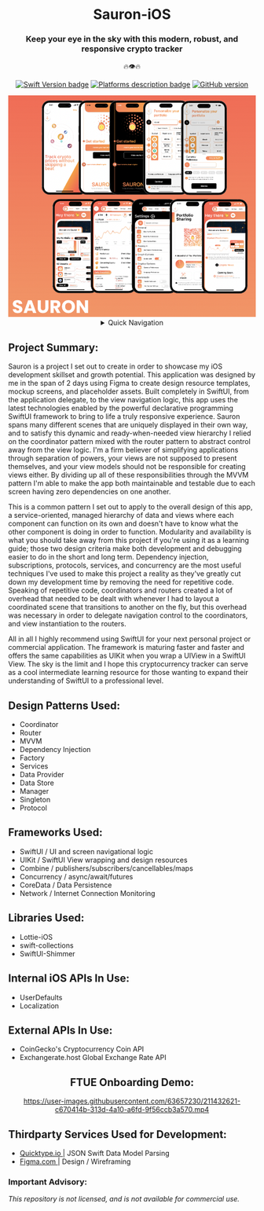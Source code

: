 <div align="center">
 
# Sauron-iOS
### Keep your eye in the sky with this modern, robust, and responsive crypto tracker 
 🔥👁🔥
 
[![Swift Version badge](https://img.shields.io/badge/Swift-5.7.1-orange.svg)](https://shields.io/)
[![Platforms description badge](https://img.shields.io/badge/Platform-iOS-blue.svg)](https://shields.io/)
[![GitHub version](https://badge.fury.io/gh/jcook03266%2FSauron-iOS.svg)](https://badge.fury.io/gh/jcook03266%2FSauron-iOS)
 
</div>

<div align="center">
 
<img src="https://github.com/jcook03266/Sauron-iOS/blob/dev/Resources/Sauron-iOS-MVP-Collage.png" width = "800">
 
</div>

<div align="center">

<details>
<summary> Quick Navigation </summary> 

* [Project Summary ⇲ ](#Project-Summary)
* [Design Patterns ⇲ ](#Design-Patterns-Used)
* [Frameworks ⇲ ](#Frameworks-Used)
* [Libraries ⇲ ](#Libraries-Used)
* [Internal iOS APIs ⇲ ](#Internal-iOS-APIs-In-Use)
* [External APIs ⇲ ](#External-APIs-In-Use)
* [FTUE Onboarding Demo ⇲](#FTUE-Onboarding-Demo)
* [Thirdparty Services Used for Development ⇲](#Thirdparty-Services-Used-for-Development)
* [Important Advisory ⇲](#Important-Advisory)
</details>
</div>

<div align="left">
 
## Project Summary:
Sauron is a project I set out to create in order to showcase my iOS development skillset and growth potential. This application was designed by me in the span of 2 days using Figma to create design resource templates, mockup screens, and placeholder assets. Built completely in SwiftUI, from the application delegate, to the view navigation logic, this app uses the latest technologies enabled by the powerful declarative programming SwiftUI framework to bring to life a truly responsive experience. Sauron spans many different scenes that are uniquely displayed in their own way, and to satisfy this dynamic and ready-when-needed view hierarchy I relied on the coordinator pattern mixed with the router pattern to abstract control away from the view logic. I'm a firm believer of simplifying applications through separation of powers, your views are not supposed to present themselves, and your view models should not be responsible for creating views either. By dividing up all of these responsibilities through the MVVM pattern I'm able to make the app both maintainable and testable due to each screen having zero dependencies on one another.
 
This is a common pattern I set out to apply to the overall design of this app, a service-oriented, managed hierarchy of data and views where each component can function on its own and doesn't have to know what the other component is doing in order to function. Modularity and availability is what you should take away from this project if you're using it as a learning guide; those two design criteria make both development and debugging easier to do in the short and long term. Dependency injection, subscriptions, protocols, services, and concurrency are the most useful techniques I've used to make this project a reality as they've greatly cut down my development time by removing the need for repetitive code. Speaking of repetitive code, coordinators and routers created a lot of overhead that needed to be dealt with whenever I had to layout a coordinated scene that transitions to another on the fly, but this overhead was necessary in order to delegate navigation control to the coordinators, and view instantiation to the routers.
 
All in all I highly recommend using SwiftUI for your next personal project or commercial application. The framework is maturing faster and faster and offers the same capabilities as UIKit when you wrap a UIView in a SwiftUI View. The sky is the limit and I hope this cryptocurrency tracker can serve as a cool intermediate learning resource for those wanting to expand their understanding of SwiftUI to a professional level.

## Design Patterns Used:
* Coordinator
* Router
* MVVM
* Dependency Injection
* Factory
* Services
* Data Provider
* Data Store
* Manager
* Singleton
* Protocol

## Frameworks Used:
* SwiftUI / UI and screen navigational logic
* UIKit / SwiftUI View wrapping and design resources
* Combine / publishers/subscribers/cancellables/maps
* Concurrency / async/await/futures 
* CoreData / Data Persistence
* Network / Internet Connection Monitoring

## Libraries Used:
* Lottie-iOS
* swift-collections
* SwiftUI-Shimmer

## Internal iOS APIs In Use:
* UserDefaults
* Localization

## External APIs In Use:
* CoinGecko's Cryptocurrency Coin API
* Exchangerate.host Global Exchange Rate API

</div>

<div align="center">

## FTUE Onboarding Demo:

https://user-images.githubusercontent.com/63657230/211432621-c670414b-313d-4a10-a6fd-9f56ccb3a570.mp4

</div>

## Thirdparty Services Used for Development:
- <a href="https://app.quicktype.io/"> Quicktype.io </a> | JSON Swift Data Model Parsing
- <a href="https://www.figma.com/"> Figma.com </a> | Design / Wireframing

### Important Advisory: 
*This repository is not licensed, and is not available for commercial use.*
